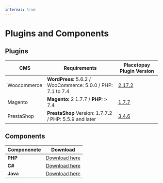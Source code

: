 ```yaml
---
internal: true
---
```


# Plugins and Components

## Plugins


CMS | Requirements  | Placetopay Plugin Version
---------|----------|---------
 Woocommerce |**WordPress:** 5.6.2 / WooCommerce: 5.0.0 / PHP: 7.1 to 7.4| [2.17.2](https://dev.placetopay.com/web/wp-content/uploads/2021/03/woocommerce-gateway-placetopay-2.17.2.zip)
 Magento | **Magento:** 2 1.7.7 / **PHP:** > 7.4  | [1.7.7](https://dev.placetopay.com/web/wp-content/uploads/2021/03/magento2-placetopay-1.7.7.zip)
 PrestaShop | **PrestaShop** Version: 1.7.7.2 / PHP: 5.5.9 and later  | [3.4.6](https://dev.placetopay.com/web/wp-content/uploads/2021/03/placetopaypayment_3.4.7.zip)


 ## Components

Componenete | Download
------------|---------
**PHP** | [Download here](https://github.com/dnetix/redirection)| 
**C#** |  [Download here](https://github.com/placetopay/redirection-csharp-sdk) |
**Java**  | [Download here](https://github.com/placetopay/java-placetopay) |
